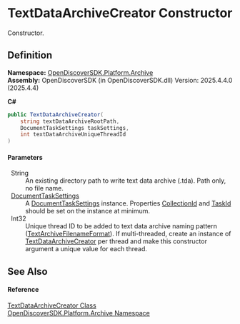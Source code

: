# TextDataArchiveCreator Constructor


Constructor.



## Definition
**Namespace:** <a href="8fac0511-5eca-a179-d28a-c0a07e46597f">OpenDiscoverSDK.Platform.Archive</a>  
**Assembly:** OpenDiscoverSDK (in OpenDiscoverSDK.dll) Version: 2025.4.4.0 (2025.4.4)

**C#**
``` C#
public TextDataArchiveCreator(
	string textDataArchiveRootPath,
	DocumentTaskSettings taskSettings,
	int textDataArchiveUniqueThreadId
)
```



#### Parameters
<dl><dt>  String</dt><dd>An existing directory path to write text data archive (.tda). Path only, no file name.</dd><dt>  <a href="15834f2e-5778-5912-a2cc-a92e9d2e78fb">DocumentTaskSettings</a></dt><dd>A <a href="15834f2e-5778-5912-a2cc-a92e9d2e78fb">DocumentTaskSettings</a> instance. Properties <a href="f30dc13a-84bb-8d14-d411-e3b2bf578662">CollectionId</a> and <a href="b0100621-8ab8-77b5-f320-c4787c9b5061">TaskId</a> should be set on the instance at minimum.</dd><dt>  Int32</dt><dd>Unique thread ID to be added to text data archive naming pattern (<a href="9d487028-3d54-cffe-83c5-3fd4229fb2a0">TextArchiveFilenameFormat</a>). If multi-threaded, create an instance of <a href="2a645412-c7de-00b1-1b5e-c86b982503c4">TextDataArchiveCreator</a> per thread and make this constructor argument a unique value for each thread.</dd></dl>

## See Also


#### Reference
<a href="2a645412-c7de-00b1-1b5e-c86b982503c4">TextDataArchiveCreator Class</a>  
<a href="8fac0511-5eca-a179-d28a-c0a07e46597f">OpenDiscoverSDK.Platform.Archive Namespace</a>  
